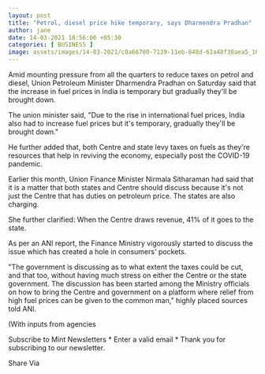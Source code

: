 ```yaml
---
layout: post
title: "Petrol, diesel price hike temporary, says Dharmendra Pradhan"
author: jane 
date: 14-03-2021 18:56:00 +05:30 
categories: [ BUSINESS ] 
image: assets/images/14-03-2021/c8a66700-7139-11eb-848d-61a48f38aea5_1614263187577_1614263209827_1615652821779.jpg
---
```

Amid mounting pressure from all the quarters to reduce taxes on petrol and diesel, Union Petroleum Minister Dharmendra Pradhan on Saturday said that the increase in fuel prices in India is temporary but gradually they'll be brought down.

The union minister said, "Due to the rise in international fuel prices, India also had to increase fuel prices but it's temporary, gradually they'll be brought down."

He further added that, both Centre and state levy taxes on fuels as they're resources that help in reviving the economy, especially post the COVID-19 pandemic.

Earlier this month, Union Finance Minister Nirmala Sitharaman had said that it is a matter that both states and Centre should discuss because it's not just the Centre that has duties on petroleum price. The states are also charging.

She further clarified: When the Centre draws revenue, 41% of it goes to the state.

As per an ANI report, the Finance Ministry vigorously started to discuss the issue which has created a hole in consumers' pockets.

"The government is discussing as to what extent the taxes could be cut, and that too, without having much stress on either the Centre or the state government. The discussion has been started among the Ministry officials on how to bring the Centre and government on a platform where relief from high fuel prices can be given to the common man," highly placed sources told ANI.

(With inputs from agencies

Subscribe to Mint Newsletters * Enter a valid email * Thank you for subscribing to our newsletter.

Share Via